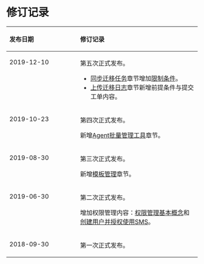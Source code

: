 # 修订记录<a name="sms_03_0021"></a>

<a name="table1312418163591"></a>
<table><thead align="left"><tr id="row15124101620594"><th class="cellrowborder" valign="top" width="37%" id="mcps1.1.3.1.1"><p id="p18124181665913"><a name="p18124181665913"></a><a name="p18124181665913"></a>发布日期</p>
</th>
<th class="cellrowborder" valign="top" width="63%" id="mcps1.1.3.1.2"><p id="p81251416185913"><a name="p81251416185913"></a><a name="p81251416185913"></a>修订记录</p>
</th>
</tr>
</thead>
<tbody><tr id="row83614208293"><td class="cellrowborder" valign="top" width="37%" headers="mcps1.1.3.1.1 "><p id="p192581214296"><a name="p192581214296"></a><a name="p192581214296"></a>2019-12-10</p>
</td>
<td class="cellrowborder" valign="top" width="63%" headers="mcps1.1.3.1.2 "><p id="p14258112152916"><a name="p14258112152916"></a><a name="p14258112152916"></a>第五次正式发布。</p>
<a name="ul192901532172913"></a><a name="ul192901532172913"></a><ul id="ul192901532172913"><li><a href="同步迁移任务.md">同步迁移任务</a>章节增加<a href="同步迁移任务.md#section942151125917">限制条件</a>。</li><li><a href="上传迁移日志.md">上传迁移日志</a>章节新增前提条件与提交工单内容。</li></ul>
</td>
</tr>
<tr id="row66401618132120"><td class="cellrowborder" valign="top" width="37%" headers="mcps1.1.3.1.1 "><p id="p1853914229216"><a name="p1853914229216"></a><a name="p1853914229216"></a>2019-10-23</p>
</td>
<td class="cellrowborder" valign="top" width="63%" headers="mcps1.1.3.1.2 "><p id="p55391822152111"><a name="p55391822152111"></a><a name="p55391822152111"></a>第四次正式发布。</p>
<p id="p1053912252119"><a name="p1053912252119"></a><a name="p1053912252119"></a>新增<a href="Agent批量管理工具.md">Agent批量管理工具</a>章节。</p>
</td>
</tr>
<tr id="row134873217136"><td class="cellrowborder" valign="top" width="37%" headers="mcps1.1.3.1.1 "><p id="p3287162471316"><a name="p3287162471316"></a><a name="p3287162471316"></a>2019-08-30</p>
</td>
<td class="cellrowborder" valign="top" width="63%" headers="mcps1.1.3.1.2 "><p id="p13287162415135"><a name="p13287162415135"></a><a name="p13287162415135"></a>第三次正式发布。</p>
<p id="p122877247137"><a name="p122877247137"></a><a name="p122877247137"></a>新增<a href="模板管理.md">模板管理</a>章节。</p>
</td>
</tr>
<tr id="row6827717492"><td class="cellrowborder" valign="top" width="37%" headers="mcps1.1.3.1.1 "><p id="p178282016493"><a name="p178282016493"></a><a name="p178282016493"></a>2019-06-30</p>
</td>
<td class="cellrowborder" valign="top" width="63%" headers="mcps1.1.3.1.2 "><p id="p13828118493"><a name="p13828118493"></a><a name="p13828118493"></a>第二次正式发布。</p>
<p id="p1474151820498"><a name="p1474151820498"></a><a name="p1474151820498"></a>增加权限管理内容：<a href="权限管理基本概念.md">权限管理基本概念</a>和<a href="创建用户并授权使用SMS.md">创建用户并授权使用SMS</a>。</p>
</td>
</tr>
<tr id="row131251216145913"><td class="cellrowborder" valign="top" width="37%" headers="mcps1.1.3.1.1 "><p id="p91258164597"><a name="p91258164597"></a><a name="p91258164597"></a>2018-09-30</p>
</td>
<td class="cellrowborder" valign="top" width="63%" headers="mcps1.1.3.1.2 "><p id="p11125181610599"><a name="p11125181610599"></a><a name="p11125181610599"></a>第一次正式发布。</p>
</td>
</tr>
</tbody>
</table>

